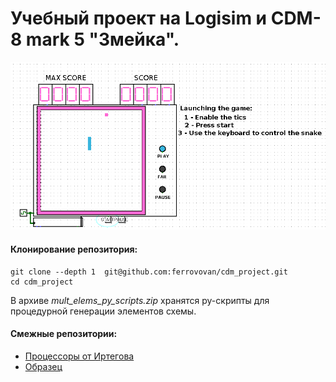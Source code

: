 # Учебный проект на Logisim и CDM-8 mark 5   "Змейка".  
![LOGO](https://github.com/ferrovovan/cdm_project/blob/main/Preview.png)

#### Клонирование репозитория:  
```
git clone --depth 1  git@github.com:ferrovovan/cdm_project.git
cd cdm_project
```
  
В архиве *mult_elems_py_scripts.zip* хранятся py-скрипты для процедурной генерации элементов схемы.  
  
#### Смежные репозитории:  
- [Процессоры от Иртегова](https://github.com/dmitry-irtegov/cdm-devkit)
- [Образец](https://github.com/JooudDoo/Logisim-Snake)

